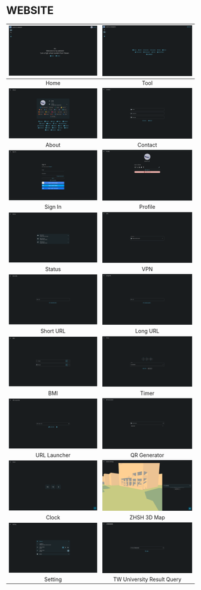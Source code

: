 # WEBSITE

|![](/.github/preview/home.png)|![](/.github/preview/tool.png)|
|:---:|:---:|
|Home|Tool|
|![](/.github/preview/about.png)|![](/.github/preview/contact.png)|
|About|Contact|
|![](/.github/preview/signin.png)|![](/.github/preview/profile.png)|
|Sign In|Profile|
|![](/.github/preview/status.png)|![](/.github/preview/vpn.png)|
|Status|VPN|
|![](/.github/preview/shorturl.png)|![](/.github/preview/longurl.png)|
|Short URL|Long URL|
|![](/.github/preview/bmi.png)|![](/.github/preview/timer.png)|
|BMI|Timer|
|![](/.github/preview/urllauncher.png)|![](/.github/preview/qrgenerator.png)|
|URL Launcher|QR Generator|
|![](/.github/preview/clock.png)|![](/.github/preview/zhsh3dmap.png)|
|Clock|ZHSH 3D Map|
|![](/.github/preview/setting.png)|![](/.github/preview/twuniversityresultquery.png)|
|Setting|TW University Result Query|
